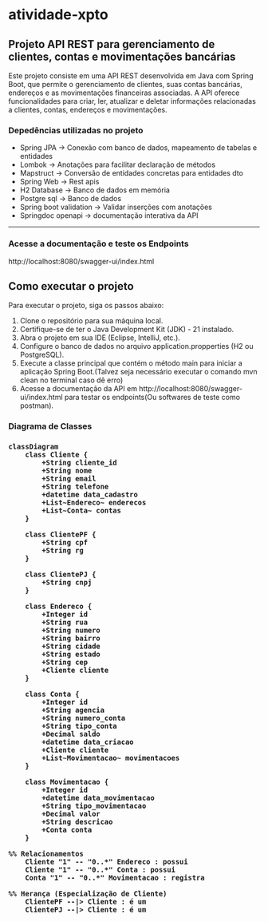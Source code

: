 # atividade-xpto
<h2>Projeto API REST para gerenciamento de clientes, contas e movimentações bancárias</h2>
<p>Este projeto consiste em uma API REST desenvolvida em Java com Spring Boot, que permite o gerenciamento de clientes, suas contas bancárias, endereços e as movimentações financeiras associadas. 
A API oferece funcionalidades para criar, ler, atualizar e deletar informações relacionadas a clientes, contas, endereços e movimentações.</p>


<h3>Depedências utilizadas no projeto</h3>
<ul>
<li>Spring JPA -> Conexão com banco de dados, mapeamento de tabelas e entidades</li>
<li>Lombok -> Anotações para facilitar declaração de métodos</li>
<li>Mapstruct -> Conversão de entidades concretas para entidades dto</li>
<li>Spring Web -> Rest apis</li>
<li>H2 Database -> Banco de dados em memória</li>
<li>Postgre sql -> Banco de dados</li>
<li>Spring boot validation -> Validar inserções com anotações</li>
<li>Springdoc openapi -> documentação interativa da API</li>
</ul>

<hr>

<h3>Acesse a documentação e teste os Endpoints</h3>
<p>http://localhost:8080/swagger-ui/index.html</p>


## Como executar o projeto
<p>Para executar o projeto, siga os passos abaixo:</p>
<ol>
<li>Clone o repositório para sua máquina local.</li>
<li>Certifique-se de ter o Java Development Kit (JDK) - 21 instalado.</li>
<li>Abra o projeto em sua IDE (Eclipse, IntelliJ, etc.).</li>
<li>Configure o banco de dados no arquivo application.propperties (H2 ou PostgreSQL).</li>
<li>Execute a classe principal que contém o método main para iniciar a aplicação Spring Boot.(Talvez seja necessário executar o comando mvn clean no terminal caso dê erro)</li>
<li>Acesse a documentação da API em http://localhost:8080/swagger-ui/index.html para testar os endpoints(Ou softwares de teste como postman).</li>
</ol>

<h3>Diagrama de Classes<h3>

```mermaid
classDiagram
    class Cliente {
        +String cliente_id
        +String nome
        +String email
        +String telefone
        +datetime data_cadastro
        +List~Endereco~ enderecos
        +List~Conta~ contas
    }

    class ClientePF {
        +String cpf
        +String rg
    }

    class ClientePJ {
        +String cnpj
    }

    class Endereco {
        +Integer id
        +String rua
        +String numero
        +String bairro
        +String cidade
        +String estado
        +String cep
        +Cliente cliente
    }

    class Conta {
        +Integer id
        +String agencia
        +String numero_conta
        +String tipo_conta
        +Decimal saldo
        +datetime data_criacao
        +Cliente cliente
        +List~Movimentacao~ movimentacoes
    }

    class Movimentacao {
        +Integer id
        +datetime data_movimentacao
        +String tipo_movimentacao
        +Decimal valor
        +String descricao
        +Conta conta
    }

%% Relacionamentos
    Cliente "1" -- "0..*" Endereco : possui
    Cliente "1" -- "0..*" Conta : possui
    Conta "1" -- "0..*" Movimentacao : registra

%% Herança (Especialização de Cliente)
    ClientePF --|> Cliente : é um
    ClientePJ --|> Cliente : é um
```



